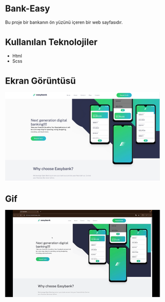 # Bank-Easy
Bu proje bir bankanın ön yüzünü içeren bir web sayfasıdır.

# Kullanılan Teknolojiler

- Html
- Scss

# Ekran Görüntüsü

![](./images/Easybank%202024-09-17%20at%204.03.27%20PM.jpg)

# Gif

![](./images/Zight%20Recording%202024-09-17%20at%2004.01.08%20PM.gif)